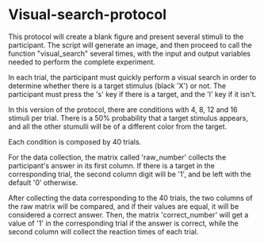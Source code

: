 # Visual-search-protocol

This protocol will create a blank figure and present several stimuli
to the participant. The script will generate an image, and then proceed
to call the function "visual_search" several times, with the input and
output variables needed to perform the complete experiment.

In each trial, the participant must quickly perform a visual search
in order to determine whether there is a target stimulus (black 'X')
or not. The participant must press the 's' key if there is a target,
and the 'l' key if it isn't.

In this version of the protocol, there are conditions with 4, 8, 12 and 16
stimuli per trial. There is a 50% probability that a target stimulus appears,
and all the other stumulli will be of a different color from the target.

Each condition is composed by 40 trials. 

For the data collection, the matrix called 'raw_number' collects the participant's
answer in its first column. If there is a target in the corresponding trial, the 
second column digit will be '1', and be left with the default '0' otherwise.

After collecting the data corresponding to the 40 trials, the two columns
of the raw matrix will be compared, and if their values are equal, it will
be considered a correct answer. Then, the matrix 'correct_number' will get
a value of '1' in the corresponding trial if the answer is correct, while
the second column will collect the reaction times of each trial.
